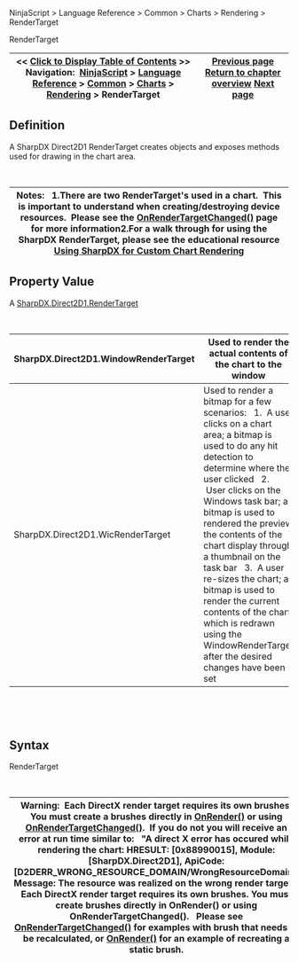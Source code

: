 ﻿


NinjaScript \> Language Reference \> Common \> Charts \> Rendering \> RenderTarget






















RenderTarget







| \<\< [Click to Display Table of Contents](rendertarget.md) \>\> **Navigation:**     [NinjaScript](ninjascript.md) \> [Language Reference](language_reference_wip.md) \> [Common](common.md) \> [Charts](chart.md) \> [Rendering](rendering.md) \> RenderTarget | [Previous page](panelui.md) [Return to chapter overview](rendering.md) [Next page](setzorder.md) |
| --- | --- |











## Definition


A SharpDX Direct2D1 RenderTarget creates objects and exposes methods used for drawing in the chart area.  


 




| Notes:   1\.There are two RenderTarget's used in a chart.  This is important to understand when creating/destroying device resources.  Please see the [OnRenderTargetChanged()](onrendertargetchanged.md) page for more information2\.For a walk through for using the SharpDX RenderTarget, please see the educational resource [Using SharpDX for Custom Chart Rendering](using_sharpdx_for_custom_chart_rendering.md) |
| --- |



## 


## 


## Property Value


A [SharpDX.Direct2D1\.RenderTarget](sharpdx_direct2d1_rendertarget.md)


 




| SharpDX.Direct2D1\.WindowRenderTarget | Used to render the actual contents of the chart to the window |
| --- | --- |
| SharpDX.Direct2D1\.WicRenderTarget | Used to render a bitmap for a few scenarios:   1\.  A user clicks on a chart area; a bitmap is used to do any hit detection to determine where the user clicked   2\.  User clicks on the Windows task bar; a bitmap is used to rendered the preview the contents of the chart display through a thumbnail on the task bar   3\.  A user re\-sizes the chart; a bitmap is used to render the current contents of the chart, which is redrawn using the WindowRenderTarget after the desired changes have been set |



 


 


## Syntax


RenderTarget


 




| Warning:  Each DirectX render target requires its own brushes. You must create a brushes directly in [OnRender()](onrender.md) or using [OnRenderTargetChanged()](onrestorevalues.md).  If you do not you will receive an error at run time similar to:    "A direct X error has occured while rendering the chart: HRESULT: \[0x88990015], Module: \[SharpDX.Direct2D1], ApiCode: \[D2DERR\_WRONG\_RESOURCE\_DOMAIN/WrongResourceDomain], Message: The resource was realized on the wrong render target. : Each DirectX render target requires its own brushes. You must create brushes directly in OnRender() or using OnRenderTargetChanged().   Please see [OnRenderTargetChanged()](onrendertargetchanged.md) for examples with brush that needs to be recalculated, or [OnRender()](onrender.md) for an example of recreating a static brush. |
| --- |









